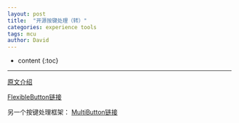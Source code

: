 ```yaml
---
layout: post
title:  "开源按键处理（转）"
categories: experience tools
tags: mcu
author: David
---
```


* content
{:toc}

---

[原文介绍](https://mp.weixin.qq.com/s/ANq19ih7ESiTbg90aMaF_Q)

[FlexibleButton链接](https://github.com/murphyzhao/FlexibleButton)

另一个按键处理框架：
[MultiButton链接](https://github.com/0x1abin/MultiButton)


